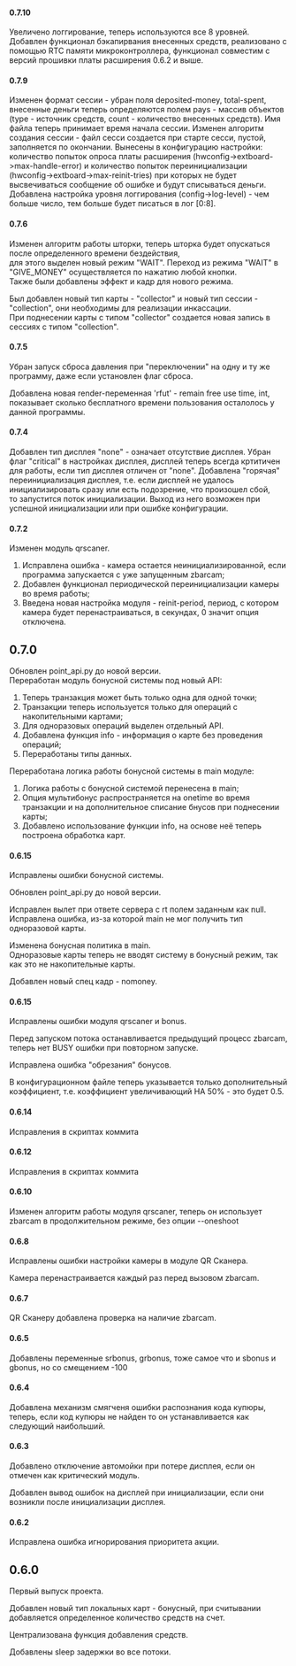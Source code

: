 #### 0.7.10
Увеличено логгирование, теперь используются все 8 уровней.
Добавлен функционал бэкапирвания внесенных средств, реализовано с помощью RTC памяти микроконтроллера, 
функционал совместим с версий прошивки платы расширения 0.6.2 и выше.
#### 0.7.9
Изменен формат сессии - убран поля deposited-money, total-spent, внесенные деньги теперь определяются полем pays - массив объектов (type - источник средств, count - количество внесенных средств). 
Имя файла теперь принимает время начала сессии. 
Изменен алгоритм создания сессии - файл сесси создается при старте сесси, пустой, заполняется по окончании.
Вынесены в конфигурацию настройки: количество попыток опроса платы расширения (hwconfig->extboard->max-handle-error) и 
количество попыток переинициализации (hwconfig->extboard->max-reinit-tries) при которых не будет высвечиваться сообщение об ошибке и будут списываться деньги. 
Добавлена настройка уровня логгирования (config->log-level) - чем больше число, тем больше будет писаться в лог [0:8]. 
#### 0.7.6
Изменен алгоритм работы шторки, теперь шторка будет опускаться после определенного времени бездействия,  
для этого выделен новый режим "WAIT". Переход из режима "WAIT" в "GIVE_MONEY" осуществляется по нажатию любой кнопки.  
Также были добавлены эффект и кадр для нового режима.

Был добавлен новый тип карты - "collector" и новый тип сессии - "collection", они необходимы для реализации инкассации.  
При поднесении карты с типом "collector" создается новая запись в сессиях с типом "collection".
#### 0.7.5
Убран запуск сброса давления при "переключении" на одну и ту же программу, даже если установлен флаг сброса.

Добавлена новая render-переменная 'rfut' - remain free use time, int, показывает сколько бесплатного времени пользования осталолось у данной программы.
#### 0.7.4
Добавлен тип дисплея "none" - означает отсутствие дисплея.
Убран флаг "critical" в настройках дисплея, дисплей теперь всегда кртитичен для работы, если тип дисплея отличен от "none".
Добавлена "горячая" переинициализация дисплея, т.е. если дисплей не удалось инициализировать сразу или есть подозрение, что произошел сбой,  
то запустится поток инициализации. Выход из него возможен при успешной инициализации или при ошибке конфигурации.  

#### 0.7.2
Изменен модуль qrscaner.
1. Исправлена ошибка - камера остается неинициализированной, если программа запускается с уже запущенным zbarcam;
2. Добавлен функционал периодической переинициализации камеры во время работы;
3. Введена новая настройка модуля - reinit-period, период, с котором камера будет перенастраиваться, в секундах, 0 значит опция отключена.
## 0.7.0
Обновлен point_api.py до новой версии. \
Переработан модуль бонусной системы под новый API:
1. Теперь транзакция может быть только одна для одной точки;
2. Транзакции теперь используется только для операций с накопительными картами;
3. Для одноразовых операций выделен отдельный API.
4. Добавлена функция info - информация о карте без проведения операций;
5. Переработаны типы данных.

Переработана логика работы бонусной системы в main модуле:
1. Логика работы с бонусной системой перенесена в main;
2. Опция мультибонус распространяется на onetime во время транзакции и на дополнительное списание бнусов при поднесении карты;
3. Добавлено использование функции info, на основе неё теперь построена обработка карт.

#### 0.6.15
Исправлены ошибки бонусной системы.

Обновлен point_api.py до новой версии.

Исправлен вылет при ответе сервера с rt полем заданным как null. \
Исправлена ошибка, из-за которой main не мог получить тип одноразовой карты.

Изменена бонусная политика в main. \
Одноразовые карты теперь не вводят систему в бонусный режим, так как это не накопительные карты.

Добавлен новый спец кадр - nomoney.
#### 0.6.15
Исправлены ошибки модуля qrscaner и bonus.

Перед запуском потока останавливается предыдущий процесс zbarcam, теперь нет BUSY ошибки при повторном запуске.

Исправлена ошибка "обрезания" бонусов.

В конфигурационном файле теперь указывается только дополнительный коэффициент, т.е. коэффициент увеличивающий НА 50% - это будет 0.5.
#### 0.6.14
Исправления в скриптах коммита
#### 0.6.12
Исправления в скриптах коммита
#### 0.6.10
Изменен алгоритм работы модуля qrscaner, теперь он использует zbarcam в продолжительном режиме, без опции --oneshoot
#### 0.6.8
Исправлены ошибки настройки камеры в модуле QR Сканера.

Камера перенастраивается каждый раз перед вызовом zbarcam.
#### 0.6.7
QR Сканеру добавлена проверка на наличие zbarcam.
#### 0.6.5
Добавлены переменные srbonus, grbonus, тоже самое что и sbonus и gbonus, но со смещением -100
#### 0.6.4
Добавлена механизм смягченя ошибки распознания кода купюры, теперь, если код купюры не найден то он устанавливается как следующий наибольший.
#### 0.6.3
Добавлено отключение автомойки при потере дисплея, если он отмечен как критический модуль.

Добавлен вывод ошибок на дисплей при инициализации, если они возникли после инициализации дисплея.
#### 0.6.2
Исправлена ошибка игнорирования приоритета акции.
## 0.6.0
Первый выпуск проекта.

Добавлен новый тип локальных карт - бонусный, при считывании добавляется определенное количество средств на счет.

Централизована функция добавления средств.

Добавлены sleep задержки во все потоки.